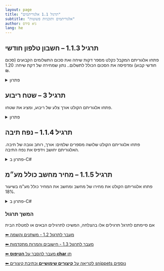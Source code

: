 ```yaml
---
layout: page
title: "תרגול 1.1 אלגוריתמים"
subtitle: "אלגוריתמים ותוכניות פשוטות"
author: גיא סידס
lang: he
---
```

<!-- התרגילים ממוספרים 1.2 עד 1.5 במצגת 1 בהתאמה -->

## תרגיל 1.1.3 – חשבון טלפון חודשי

פתחו אלגוריתם המקבל כקלט מספר דקות שיחה ואת סכום התשלומים הקבועים (סכום חודשי קבוע) ומדפיסה את הסכום הכולל לתשלום..
נתון שמחירה של דקת שיחה: 1.20 ₪.



<details> <summary>פתרון</summary>
אלגוריתם מילולי:

קבל כקלט את מספר דקות השיחה לתוך minutes.

קבל את סכום התשלומים הקבועים לתוך payment.

חשב minutes * 1.20 + payment והכנס ל-total.

הצג את total.

{% highlight csharp linenos %}Console.Write("Enter call minutes: ");
double minutes = double.Parse(Console.ReadLine());

Console.Write("Enter fixed charges amount: ");
double payment = double.Parse(Console.ReadLine());

double total = minutes * 1.20 + payment;

Console.WriteLine("Total amount due: " + total + " ש\"ח");
{% endhighlight %}

</details>

## תרגיל 3 – שטח ריבוע
פתחו אלגוריתם הקולט אורך צלע של ריבוע, ומציג את שטחו.



<details> <summary>פתרון</summary>

אלגוריתם מילולי:

קבל כקלט מספר לתוך num.

חשב num * num והכנס ל-square.

הצג את square.

{% highlight csharp linenos %}Console.Write("Enter side length of square: ");
double num = double.Parse(Console.ReadLine());

double square = num * num;

Console.WriteLine("Area of square: " + square);
{% endhighlight %}

</details>

## תרגיל 1.1.4 – נפח תיבה
פתחו אלגוריתם הקולט שלושה מספרים שלמים: אורך, רוחב וגובה של תיבה.
האלגוריתם יחושב וידפיס את נפח התיבה.

<details> <summary>פתרון ב-C#</summary>

{% highlight csharp linenos %}Console.Write("Enter box length: ");
int length = int.Parse(Console.ReadLine());

Console.Write("Enter box width: ");
int width = int.Parse(Console.ReadLine());

Console.Write("Enter box height: ");
int height = int.Parse(Console.ReadLine());

int volume = length * width * height;

Console.WriteLine("Box volume: " + volume);

{% endhighlight %}
</details>

## תרגיל 1.1.5 – מחיר מחשב כולל מע״מ
פתחו אלגוריתם הקולט את מחירו של מחשב ומחשב את המחיר כולל מע"מ בשיעור 18%.


<details markdown="1"> <summary>פתרון ב-C#</summary>
אלגוריתם מילולי:

קלוט מספר ממשי לתוך price.

חשב price + price * 0.18 והכנס ל-finalPrice.

הדפס את finalPrice.

{% highlight csharp linenos %}Console.Write("Enter computer price: "); // כדי לא לעבור שורה Write פלט ובו אנו מבקשים קלט. מקובל לרשום 

double price = double.Parse(Console.ReadLine());

double finalPrice = price + price * 0.18; // price * 1.18  אפשר גם

Console.WriteLine("final price including V.A.T is: ₪" + finalPrice);
{% endhighlight %}
</details>




### המשך תרגול

אם סיימתם לתרגל תרגילים אלו בהצלחה, המשיכו לתרגילים הבאים או למטלת הבית

[⬅ מעבר לתרגול 1.2 - משתנים והשמה](/cs/Chapter1Ex1.2)

[⬅ מעבר לתרגול 1.3 - חישובים והמרות מתקדמות](/cs/Chapter1Ex1.3)

[⬅ מעבר להסבר על **הטיפוס char** תו](/cs/Chapter1Char)

[⬅ לקריאה על **קיצורים שימושיים** וכתיבת קיצורים snippets נוספים](/cs/Shortcuts)


